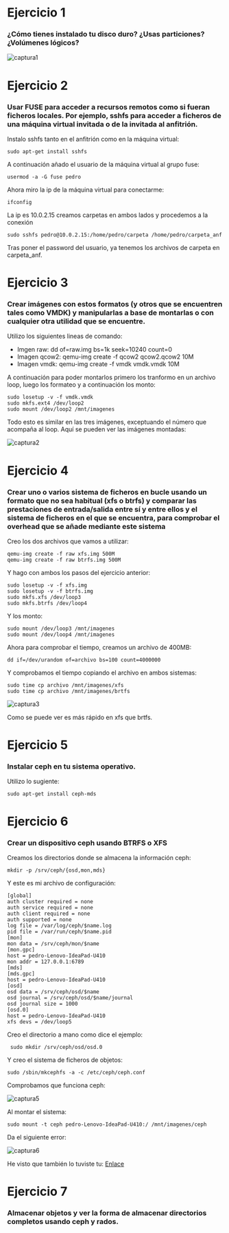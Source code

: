 Ejercicio 1
===========

### ¿Cómo tienes instalado tu disco duro? ¿Usas particiones? ¿Volúmenes lógicos?

![captura1](https://dl.dropbox.com/s/iau319oubdwq15r/discoduro.png)

Ejercicio 2
===========

### Usar FUSE para acceder a recursos remotos como si fueran ficheros locales. Por ejemplo, sshfs para acceder a ficheros de una máquina virtual invitada o de la invitada al anfitrión.

Instalo sshfs tanto en el anfitrión como en la máquina virtual:

    sudo apt-get install sshfs
    
A continuación añado el usuario de la máquina virtual al grupo fuse:

    usermod -a -G fuse pedro
    
Ahora miro la ip de la máquina virtual para conectarme:

    ifconfig
    
La ip es 10.0.2.15 creamos carpetas en ambos lados y procedemos a la conexión

    sudo sshfs pedro@10.0.2.15:/home/pedro/carpeta /home/pedro/carpeta_anf

Tras poner el password del usuario, ya tenemos los archivos de carpeta en carpeta_anf.

Ejercicio 3
===========

### Crear imágenes con estos formatos (y otros que se encuentren tales como VMDK) y manipularlas a base de montarlas o con cualquier otra utilidad que se encuentre.

Utilizo los siguientes lineas de comando:

* Imgen raw: dd of=raw.img bs=1k seek=10240 count=0
* Imagen qcow2: qemu-img create -f qcow2 qcow2.qcow2 10M
* Imagen vmdk: qemu-img create -f vmdk vmdk.vmdk 10M

A continuación para poder montarlos primero los tranformo en un archivo loop, luego los formateo y a continuación los monto:

    sudo losetup -v -f vmdk.vmdk
    sudo mkfs.ext4 /dev/loop2
    sudo mount /dev/loop2 /mnt/imagenes

Todo esto es similar en las tres imágenes, exceptuando el número que acompaña al loop. Aquí se pueden ver las imágenes montadas:

![captura2](https://dl.dropbox.com/s/mqf23435yk0paoy/montadas.png)

Ejercicio 4
===========

### Crear uno o varios sistema de ficheros en bucle usando un formato que no sea habitual (xfs o btrfs) y comparar las prestaciones de entrada/salida entre sí y entre ellos y el sistema de ficheros en el que se encuentra, para comprobar el overhead que se añade mediante este sistema

Creo los dos archivos que vamos a utilizar:

    qemu-img create -f raw xfs.img 500M
    qemu-img create -f raw btrfs.img 500M

Y hago con ambos los pasos del ejercicio anterior:

    sudo losetup -v -f xfs.img
    sudo losetup -v -f btrfs.img
    sudo mkfs.xfs /dev/loop3
    sudo mkfs.btrfs /dev/loop4
    
Y los monto:
    
    sudo mount /dev/loop3 /mnt/imagenes
    sudo mount /dev/loop4 /mnt/imagenes

Ahora para comprobar el tiempo, creamos un archivo de 400MB:

    dd if=/dev/urandom of=archivo bs=100 count=4000000

Y comprobamos el tiempo copiando el archivo en ambos sistemas:
    
    sudo time cp archivo /mnt/imagenes/xfs
    sudo time cp archivo /mnt/imagenes/brtfs
  
![captura3](https://dl.dropbox.com/s/3jqgkrvfkyy5aud/transferencia.png)

Como se puede ver es más rápido en xfs que brtfs.

Ejercicio 5
===========

### Instalar ceph en tu sistema operativo.

Utilizo lo sugiente:

    sudo apt-get install ceph-mds
    
Ejercicio 6
===========

### Crear un dispositivo ceph usando BTRFS o XFS

Creamos los directorios donde se almacena la información ceph:

    mkdir -p /srv/ceph/{osd,mon,mds}

Y este es mi archivo de configuración:

    [global]
    auth cluster required = none
    auth service required = none
    auth client required = none
    auth supported = none
    log file = /var/log/ceph/$name.log
    pid file = /var/run/ceph/$name.pid
    [mon]
    mon data = /srv/ceph/mon/$name
    [mon.gpc]
    host = pedro-Lenovo-IdeaPad-U410
    mon addr = 127.0.0.1:6789
    [mds]
    [mds.gpc]
    host = pedro-Lenovo-IdeaPad-U410
    [osd]
    osd data = /srv/ceph/osd/$name
    osd journal = /srv/ceph/osd/$name/journal
    osd journal size = 1000
    [osd.0]
    host = pedro-Lenovo-IdeaPad-U410
    xfs devs = /dev/loop5
    
Creo el directorio a mano como dice el ejemplo:

     sudo mkdir /srv/ceph/osd/osd.0
     
Y creo el sistema de ficheros de objetos:

    sudo /sbin/mkcephfs -a -c /etc/ceph/ceph.conf
    
Comprobamos que funciona ceph:

![captura5](https://dl.dropbox.com/s/ro1u867638yt5vg/funcionaceph.png)

Al montar el sistema:

    sudo mount -t ceph pedro-Lenovo-IdeaPad-U410:/ /mnt/imagenes/ceph
    
Da el siguiente error:

![captura6](https://dl.dropbox.com/s/dnc55nj2zglpbjx/errorceph.png)

He visto que también lo tuviste tu: [Enlace](http://stackoverflow.com/questions/20553445/mounting-ceph-fails-with-mount-error-5-input-output-error?answertab=active#tab-top)

Ejercicio 7
===========

### Almacenar objetos y ver la forma de almacenar directorios completos usando ceph y rados.

    
